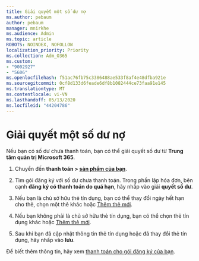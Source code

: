 ```yaml
---
title: Giải quyết một số dư nợ
ms.author: pebaum
author: pebaum
manager: mnirkhe
ms.audience: Admin
ms.topic: article
ROBOTS: NOINDEX, NOFOLLOW
localization_priority: Priority
ms.collection: Adm_O365
ms.custom:
- "9002927"
- "5606"
ms.openlocfilehash: f51ac76fb75c3386488ae533f8af4e48dfba921e
ms.sourcegitcommit: 0cf8d133d6feade6df8b1082444ce73faa91e145
ms.translationtype: MT
ms.contentlocale: vi-VN
ms.lasthandoff: 05/13/2020
ms.locfileid: "44204786"
---
```

# <a name="settle-an-outstanding-balance"></a>Giải quyết một số dư nợ

Nếu bạn có số dư chưa thanh toán, bạn có thể giải quyết số dư từ **Trung tâm quản trị Microsoft 365**.

1. Chuyển đến **thanh toán > [sản phẩm của bạn](https://go.microsoft.com/fwlink/p/?linkid=842054)**.

2. Tìm gói đăng ký với số dư chưa thanh toán. Trong phần lập hóa đơn, bên cạnh **đăng ký có thanh toán do quá hạn**, hãy nhấp vào giải **quyết số dư**.

3. Nếu bạn là chủ sở hữu thẻ tín dụng, bạn có thể thay đổi ngày hết hạn cho thẻ, chọn một thẻ khác hoặc [Thêm thẻ mới](https://docs.microsoft.com/microsoft-365/commerce/billing-and-payments/add-update-or-remove-credit-card-or-bank-account?view=o365-worldwide).

4. Nếu bạn không phải là chủ sở hữu thẻ tín dụng, bạn có thể chọn thẻ tín dụng khác hoặc [Thêm thẻ mới](https://docs.microsoft.com/microsoft-365/commerce/billing-and-payments/add-update-or-remove-credit-card-or-bank-account?view=o365-worldwide).

5. Sau khi bạn đã cập nhật thông tin thẻ tín dụng hoặc đã thay đổi thẻ tín dụng, hãy nhấp vào **lưu**.

Để biết thêm thông tin, hãy xem [thanh toán cho gói đăng ký của bạn](https://docs.microsoft.com/microsoft-365/commerce/billing-and-payments/pay-for-your-subscription?view=o365-worldwide).
